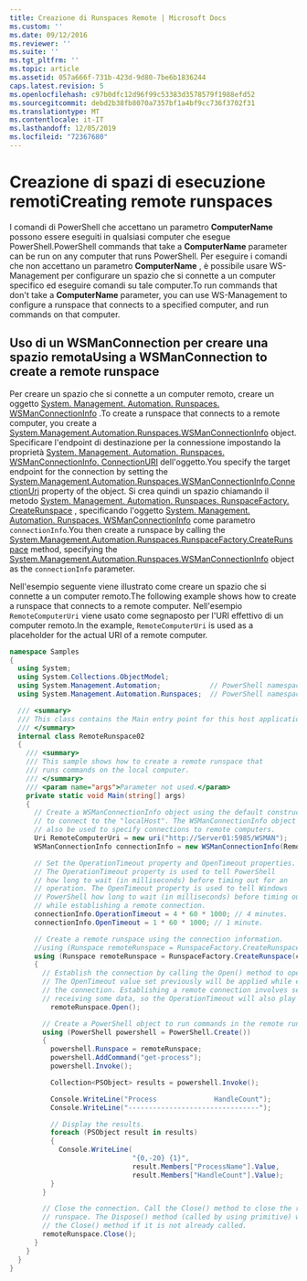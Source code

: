 ```yaml
---
title: Creazione di Runspaces Remote | Microsoft Docs
ms.custom: ''
ms.date: 09/12/2016
ms.reviewer: ''
ms.suite: ''
ms.tgt_pltfrm: ''
ms.topic: article
ms.assetid: 057a666f-731b-423d-9d80-7be6b1836244
caps.latest.revision: 5
ms.openlocfilehash: c97b0dfc12d96f99c53383d3578579f1988efd52
ms.sourcegitcommit: debd2b38fb8070a7357bf1a4bf9cc736f3702f31
ms.translationtype: MT
ms.contentlocale: it-IT
ms.lasthandoff: 12/05/2019
ms.locfileid: "72367680"
---
```

# <a name="creating-remote-runspaces"></a><span data-ttu-id="5f40e-102">Creazione di spazi di esecuzione remoti</span><span class="sxs-lookup"><span data-stu-id="5f40e-102">Creating remote runspaces</span></span>

<span data-ttu-id="5f40e-103">I comandi di PowerShell che accettano un parametro **ComputerName** possono essere eseguiti in qualsiasi computer che esegue PowerShell.</span><span class="sxs-lookup"><span data-stu-id="5f40e-103">PowerShell commands that take a **ComputerName** parameter can be run on any computer that runs PowerShell.</span></span> <span data-ttu-id="5f40e-104">Per eseguire i comandi che non accettano un parametro **ComputerName** , è possibile usare WS-Management per configurare un spazio che si connette a un computer specifico ed eseguire comandi su tale computer.</span><span class="sxs-lookup"><span data-stu-id="5f40e-104">To run commands that don't take a **ComputerName** parameter, you can use WS-Management to configure a runspace that connects to a specified computer, and run commands on that computer.</span></span>

## <a name="using-a-wsmanconnection-to-create-a-remote-runspace"></a><span data-ttu-id="5f40e-105">Uso di un WSManConnection per creare una spazio remota</span><span class="sxs-lookup"><span data-stu-id="5f40e-105">Using a WSManConnection to create a remote runspace</span></span>

 <span data-ttu-id="5f40e-106">Per creare un spazio che si connette a un computer remoto, creare un oggetto [System. Management. Automation. Runspaces. WSManConnectionInfo](/dotnet/api/System.Management.Automation.Runspaces.WSManConnectionInfo) .</span><span class="sxs-lookup"><span data-stu-id="5f40e-106">To create a runspace that connects to a remote computer, you create a [System.Management.Automation.Runspaces.WSManConnectionInfo](/dotnet/api/System.Management.Automation.Runspaces.WSManConnectionInfo) object.</span></span> <span data-ttu-id="5f40e-107">Specificare l'endpoint di destinazione per la connessione impostando la proprietà [System. Management. Automation. Runspaces. WSManConnectionInfo. ConnectionURI](/dotnet/api/System.Management.Automation.Runspaces.WSManConnectionInfo.ConnectionUri) dell'oggetto.</span><span class="sxs-lookup"><span data-stu-id="5f40e-107">You specify the target endpoint for the connection by setting the [System.Management.Automation.Runspaces.WSManConnectionInfo.ConnectionUri](/dotnet/api/System.Management.Automation.Runspaces.WSManConnectionInfo.ConnectionUri) property of the object.</span></span> <span data-ttu-id="5f40e-108">Si crea quindi un spazio chiamando il metodo [System. Management. Automation. Runspaces. RunspaceFactory. CreateRunspace](/dotnet/api/System.Management.Automation.Runspaces.RunspaceFactory.CreateRunspace) , specificando l'oggetto [System. Management. Automation. Runspaces. WSManConnectionInfo](/dotnet/api/System.Management.Automation.Runspaces.WSManConnectionInfo) come parametro `connectionInfo`.</span><span class="sxs-lookup"><span data-stu-id="5f40e-108">You then create a runspace by calling the [System.Management.Automation.Runspaces.RunspaceFactory.CreateRunspace](/dotnet/api/System.Management.Automation.Runspaces.RunspaceFactory.CreateRunspace) method, specifying the [System.Management.Automation.Runspaces.WSManConnectionInfo](/dotnet/api/System.Management.Automation.Runspaces.WSManConnectionInfo) object as the `connectionInfo` parameter.</span></span>

 <span data-ttu-id="5f40e-109">Nell'esempio seguente viene illustrato come creare un spazio che si connette a un computer remoto.</span><span class="sxs-lookup"><span data-stu-id="5f40e-109">The following example shows how to create a runspace that connects to a remote computer.</span></span> <span data-ttu-id="5f40e-110">Nell'esempio `RemoteComputerUri` viene usato come segnaposto per l'URI effettivo di un computer remoto.</span><span class="sxs-lookup"><span data-stu-id="5f40e-110">In the example, `RemoteComputerUri` is used as a placeholder for the actual URI of a remote computer.</span></span>

```csharp
namespace Samples
{
  using System;
  using System.Collections.ObjectModel;
  using System.Management.Automation;            // PowerShell namespace.
  using System.Management.Automation.Runspaces;  // PowerShell namespace.

  /// <summary>
  /// This class contains the Main entry point for this host application.
  /// </summary>
  internal class RemoteRunspace02
  {
    /// <summary>
    /// This sample shows how to create a remote runspace that
    /// runs commands on the local computer.
    /// </summary>
    /// <param name="args">Parameter not used.</param>
    private static void Main(string[] args)
    {
      // Create a WSManConnectionInfo object using the default constructor
      // to connect to the "localHost". The WSManConnectionInfo object can
      // also be used to specify connections to remote computers.
      Uri RemoteComputerUri = new uri("http://Server01:5985/WSMAN");
      WSManConnectionInfo connectionInfo = new WSManConnectionInfo(RemoteComputerUri);

      // Set the OperationTimeout property and OpenTimeout properties.
      // The OperationTimeout property is used to tell PowerShell
      // how long to wait (in milliseconds) before timing out for an
      // operation. The OpenTimeout property is used to tell Windows
      // PowerShell how long to wait (in milliseconds) before timing out
      // while establishing a remote connection.
      connectionInfo.OperationTimeout = 4 * 60 * 1000; // 4 minutes.
      connectionInfo.OpenTimeout = 1 * 60 * 1000; // 1 minute.

      // Create a remote runspace using the connection information.
      //using (Runspace remoteRunspace = RunspaceFactory.CreateRunspace())
      using (Runspace remoteRunspace = RunspaceFactory.CreateRunspace(connectionInfo))
      {
        // Establish the connection by calling the Open() method to open the runspace.
        // The OpenTimeout value set previously will be applied while establishing
        // the connection. Establishing a remote connection involves sending and
        // receiving some data, so the OperationTimeout will also play a role in this process.
          remoteRunspace.Open();

        // Create a PowerShell object to run commands in the remote runspace.
        using (PowerShell powershell = PowerShell.Create())
        {
          powershell.Runspace = remoteRunspace;
          powershell.AddCommand("get-process");
          powershell.Invoke();

          Collection<PSObject> results = powershell.Invoke();

          Console.WriteLine("Process              HandleCount");
          Console.WriteLine("--------------------------------");

          // Display the results.
          foreach (PSObject result in results)
          {
            Console.WriteLine(
                              "{0,-20} {1}",
                              result.Members["ProcessName"].Value,
                              result.Members["HandleCount"].Value);
          }
        }

        // Close the connection. Call the Close() method to close the remote
        // runspace. The Dispose() method (called by using primitive) will call
        // the Close() method if it is not already called.
        remoteRunspace.Close();
      }
    }
  }
}
```
